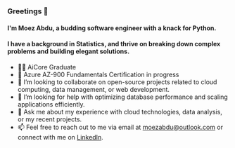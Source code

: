 ### Greetings 👋 
#### I'm Moez Abdu, a budding software engineer with a knack for Python.
#### I have a background in Statistics, and thrive on breaking down complex problems and building elegant solutions.


- 👨‍💻 AiCore Graduate
- 📜 Azure AZ-900 Fundamentals Certification in progress
- 👯 I’m looking to collaborate on open-source projects related to cloud computing, data management, or web development.
- 🤔 I’m looking for help with optimizing database performance and scaling applications efficiently.
- 💬 Ask me about my experience with cloud technologies, data analysis, or my recent projects.
- 📫 Feel free to reach out to me via email at moezabdu@outlook.com or connect with me on [LinkedIn](https://www.linkedin.com/in/moez-abdu).



